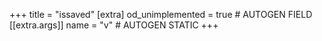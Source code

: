 +++
title = "issaved"
[extra]
od_unimplemented = true # AUTOGEN FIELD
[[extra.args]]
name = "v" # AUTOGEN STATIC
+++